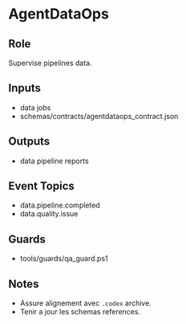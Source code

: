 # AgentDataOps

## Role
Supervise pipelines data.

## Inputs
- data jobs
- schemas/contracts/agentdataops_contract.json

## Outputs
- data pipeline reports

## Event Topics
- data.pipeline.completed
- data.quality.issue

## Guards
- tools/guards/qa_guard.ps1

## Notes
- Assure alignement avec `.codex` archive.
- Tenir a jour les schemas references.
